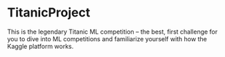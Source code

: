 # TitanicProject
This is the legendary Titanic ML competition – the best, first challenge for you to dive into ML competitions and familiarize yourself with how the Kaggle platform works.
